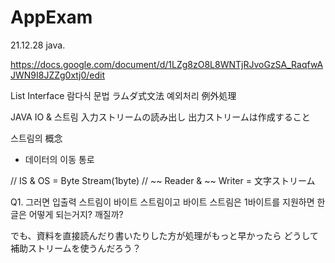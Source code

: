 # AppExam
21.12.28 java.

https://docs.google.com/document/d/1LZg8zO8L8WNTjRJvoGzSA_RaqfwAJWN9I8JZZg0xtj0/edit

List Interface
람다식 문법 ラムダ式文法
예외처리 例外処理

JAVA IO & 스트림
入力ストリームの読み出し
出力ストリームは作成すること

스트림의 概念
- 데이터의 이동 통로

// IS & OS = Byte Stream(1byte)
// ~~ Reader & ~~ Writer = 文字ストリーム

Q1. 그러면 입출력 스트림이 바이트 스트림이고 바이트 스트림은 1바이트를 지원하면 한글은 어떻게 되는거지?
깨질까?  

でも、資料を直接読んだり書いたりした方が処理がもっと早かったら
どうして補助ストリームを使うんだろう？




